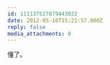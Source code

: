 ```yaml
---
id: 111137527879443022
date: 2012-05-16T15:21:57.000Z
reply: false
media_attachments: 0
---
```


懂了。

